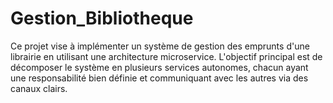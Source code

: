 # Gestion_Bibliotheque
Ce projet vise à implémenter un système de gestion des emprunts d'une librairie en utilisant une architecture microservice. L'objectif principal est de décomposer le système en plusieurs services autonomes, chacun ayant une responsabilité bien définie et communiquant avec les autres via des canaux clairs.
